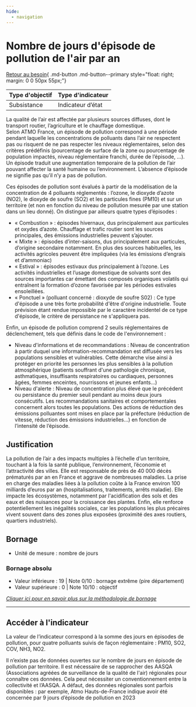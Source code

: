 ```yaml
---
hide:
  - navigation
---
```


# Nombre de jours d'épisode de pollution de l'air par an

[Retour au besoin](https://konsilion.github.io/diag360/pages/besoins/be3){ .md-button .md-button--primary style="float: right; margin: 0 0 50px 55px;"}

|Type d'objectif|Type d'indicateur|
|--|--|
|Subsistance|Indicateur d’état|

La qualité de l’air est affectée par plusieurs sources diffuses, dont le transport routier, l’agriculture et le chauffage domestique.   
Selon  ATMO  France,  un  épisode  de  pollution  correspond  à  une  période  pendant laquelle les concentrations de polluants dans l’air ne respectent pas ou risquent de ne pas  respecter  les  niveaux  réglementaires,  selon  des  critères  prédéfinis (pourcentage de  surface  de  la  zone  ou pourcentage de population impactés, niveau réglementaire franchi,  durée de l’épisode, …). Un épisode traduit une augmentation temporaire de la  pollution  de  l’air pouvant affecter la santé humaine ou l’environnement. L’absence d’épisode ne signifie pas qu’il n’y a pas de pollution. 
 
Ces épisodes de pollution sont évalués à partir de la modélisation de la concentration de  4  polluants  réglementés  :  l’ozone,  le  dioxyde  d’azote  (NO2),  le dioxyde de soufre (SO2) et les particules fines (PM10) et sur un territoire (et non en fonction du niveau de  pollution  mesurée  par  une  station dans un lieu donné). On distingue par ailleurs quatre types d’épisodes : 
* «  Combustion  »  :  épisodes  hivernaux,  dus  principalement  aux  particules  et oxydes  d’azote.  Chauffage  et  trafic  routier  sont  les  sources  principales,  des émissions industrielles peuvent s’ajouter. 
* «  Mixte  »  :  épisodes  d’inter-saisons,  dus  principalement  aux  particules, d’origine  secondaire notamment. En plus des sources habituelles, les activités agricoles peuvent être impliquées (via les émissions d’engrais et d’ammoniac) 
* «  Estival  »  :  épisodes  estivaux  dus  principalement  à  l’ozone.  Les  activités industrielles  et  l’usage  domestique  de  solvants  sont  des sources importantes car  émettant  des  composés  organiques  volatils  qui  entraînent  la  formation d’ozone favorisée par les périodes estivales ensoleillées. 
* « Ponctuel » (polluant concerné : dioxyde de soufre S02) : Ce type d'épisode a une  très  forte  probabilité  d'être  d'origine  industrielle.  Toute  prévision  étant rendue  impossible  par  le  caractère  incidentel  de  ce type d'épisode, le critère de persistance ne s'appliquera pas. 
 
Enfin,  un  épisode  de  pollution  comprend 2 seuils réglementaires de déclenchement, 
tels que définis dans le code de l'environnement : 
* Niveau  d'informations  et  de  recommandations  :  Niveau  de  concentration  à partir  duquel  une  information-recommandation  est  diffusée  vers  les populations  sensibles  et  vulnérables. Cette démarche vise ainsi à protéger en priorité les personnes les plus sensibles à la pollution atmosphérique (patients souffrant  d'une  pathologie  chronique, asthmatiques, insuffisants respiratoires ou  cardiaques,  personnes  âgées,  femmes  enceintes,  nourrissons  et  jeunes enfants...) 
* Niveau  d'alerte  :  Niveau  de  concentration  plus  élevé  que  le  précédent  ou persistance  du  premier  seuil  pendant  au  moins  deux  jours  consécutifs.  Les recommandations sanitaires et comportementales concernent alors toutes les populations. Des actions de réduction des émissions polluantes sont mises en place  par  la  préfecture  (réduction  de  vitesse,  réduction  des  émissions industrielles...) en fonction de l’intensité de l’épisode. 



## Justification

La pollution de l’air a des impacts multiples à l’échelle d’un territoire, touchant à la fois la  santé  publique,  l’environnement,  l’économie  et  l’attractivité  des  villes.  Elle  est responsable  de  près  de  40  000  décès  prématurés  par  an  en  France  et  aggrave  de nombreuses  maladies.  La  prise  en charge des maladies liées à la pollution coûte à la France  environ  100  milliards  d’euros  par  an  (hospitalisations,  traitements,  arrêts maladie).  Elle  impacte les écosystèmes, notamment par l'acidification des sols et des eaux  et  des  nuisances  pour  la  croissance  des  plantes.  Enfin,  elle  renforce potentiellement  les  inégalités  sociales,  car  les  populations  les  plus  précaires  vivent souvent  dans  des  zones  plus  exposées  (proximité  des  axes  routiers,  quartiers industriels). 

## Bornage

* Unité de mesure : nombre de jours

### Bornage absolu

* Valeur inférieure : 19 | Note 0/10 : bornage extrême (pire département)
* Valeur supérieure : 0 | Note 10/10 : objectif
  
*[Cliquer ici pour en savoir plus sur la méthodologie de bornage](https://konsilion.github.io/diag360/pages/indicateurs/methode_bornage)*

---

## Accéder à l'indicateur

La  valeur  de  l’indicateur  correspond  à  la  somme  des jours en épisodes de pollution, 
pour quatre polluants suivis de façon réglementaire : PM10, SO2, COV, NH3, NO2. 
 
Il n’existe pas de données ouvertes sur le nombre de jours en épisode de pollution par territoire.  Il  est  nécessaire  de  se  rapprocher  des  AASQA  (Associations  agréées  de surveillance  de  la qualité de l'air) régionales pour connaître ces données. Cela peut nécessiter  un  conventionnement  entre  la  collectivité  et  l’AASQA.  A  défaut,  des données  régionales  sont  parfois  disponibles :  par  exemple,  Atmo  Hauts-de-France indique avoir été concernée par 9 jours d’épisode de pollution en 2023
